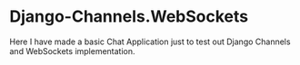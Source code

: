 # Django-Channels.WebSockets
Here I have made a basic Chat Application just to test out Django Channels and WebSockets implementation.
